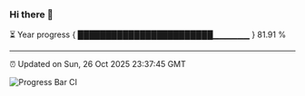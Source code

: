### Hi there 👋

⏳ Year progress { ████████████████████████▁▁▁▁▁▁ } 81.91 %

---

⏰ Updated on Sun, 26 Oct 2025 23:37:45 GMT

![Progress Bar CI](https://github.com/IshwaranRudhara/GIT-ACTION/workflows/Progress%20Bar%20CI/badge.svg)
